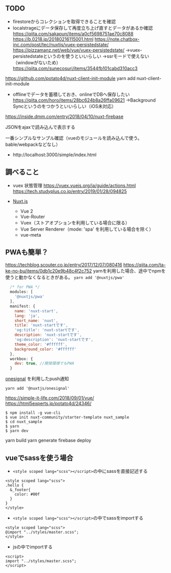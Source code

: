 ## TODO
* firestoreからコレクションを取得できることを確認
* localstrageにデータ保存して再度立ち上げ直すとデータがあるか確認
https://qiita.com/sakapun/items/a0cf5698751ae70c8088
https://b.0218.jp/20180216115001.html
https://note.chatbox-inc.com/post/tec/nuxtjs/vuex-persistedstate/
https://pizzamanz.net/web/vue/vuex-persistedstate/
→vuex-persistedstateというのを使うといいらしい
→ssrモードで使えない（windowがないため）
https://qiita.com/sunecosuri/items/3544fb101cabd310acc3

https://github.com/potato4d/nuxt-client-init-module
yarn add nuxt-client-init-module

* offlineでデータを蓄積しておき、onlineでDBへ保存したい
https://qiita.com/horo/items/28bc624b8a26ffa09621
→Background Syncというのをつかうといいらしい（iOS未対応）


https://inside.dmm.com/entry/2018/04/10/nuxt-firebase

JSONをajaxで読み込んで表示する

一番シンプルなサンプル確認（vueのモジュールを読み込んで使う。bable/webpackなどなし）
* http://localhost:3000/simple/index.html

## 調べること
* vuex
状態管理
https://vuex.vuejs.org/ja/guide/actions.html
https://tech.studyplus.co.jp/entry/2019/01/28/094825

* [Nuxt.js](https://ja.nuxtjs.org/guide/)
  * Vue 2
  * Vue-Router
  * Vuex（ストアオプションを利用している場合に限る）
  * Vue Server Renderer（mode: 'spa' を利用している場合を除く）
  * vue-meta

## PWAも簡単？
https://techblog.scouter.co.jp/entry/2017/12/07/080416
https://qiita.com/ta-ke-no-bu/items/0db1c20e9b48c4f2c752
yarnを利用した場合、途中でnpmを使うと動かなくなるときがある。
`yarn add '@nuxtjs/pwa'`

```nuxt.config.js
  /* for PWA */
  modules: [
    '@nuxtjs/pwa'
  ],
  manifest: {
    name: 'nuxt-start',
    lang: 'ja',
    short_name: 'nuxt',
    title: 'nuxt-startです',
    'og:title': 'nuxt-startです',
    description: 'nuxt-startです',
    'og:description': 'nuxt-startです',
    theme_color: '#ffffff',
    background_color: '#ffffff'
  },
  workbox: {
    dev: true, //開発環境でもPWA
  }
```

[onesignal](https://onesignal.com/)
を利用したpush通知

`yarn add '@nuxtjs/onesignal'`


https://simple-it-life.com/2018/09/01/vue/
https://html5experts.jp/potato4d/24346/
```
$ npm install -g vue-cli 
$ vue init nuxt-community/starter-template nuxt_sample
$ cd nuxt_sample
$ yarn
$ yarn dev
```

yarn build
yarn generate
firebase deploy

## vueでsassを使う場合
* `<style scoped lang="scss"></script>`の中にsassを直接記述する
```
<style scoped lang="scss">
.hello {
  &_footer{
    color: #00f
  }
}
</style>
```

* `<style scoped lang="scss"></script>`の中でsassをimportする
```
<style scoped lang="scss">
@import "../styles/master.scss";
</style>
```

* jsの中でimportする
```
<script>
import "../styles/master.scss";
</script>
```